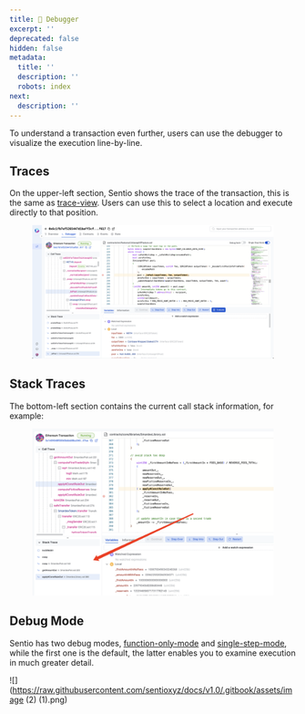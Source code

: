 ```yaml
---
title: 🔎 Debugger
excerpt: ''
deprecated: false
hidden: false
metadata:
  title: ''
  description: ''
  robots: index
next:
  description: ''
---
```

To understand a transaction even further, users can use the debugger to visualize the execution line-by-line.

## Traces

On the upper-left section, Sentio shows the trace of the transaction, this is the same as [trace-view](trace-view "mention"). Users can use this to select a location and execute directly to that position.

<figure>
  <img src="https://raw.githubusercontent.com/sentioxyz/docs/v1.0/.gitbook/assets/image (2) (4).png" alt="" />
  <figcaption></figcaption>
</figure>

## Stack Traces

The bottom-left section contains the current call stack information, for example:

<figure>
  <img src="https://raw.githubusercontent.com/sentioxyz/docs/v1.0/.gitbook/assets/image (7) (5).png" alt="" />
  <figcaption></figcaption>
</figure>

## Debug Mode

Sentio has two debug modes, [function-only-mode](function-only-mode "mention") and [single-step-mode](single-step-mode "mention"), while the first one is the default, the latter enables you to examine execution in much greater detail.

![](https://raw.githubusercontent.com/sentioxyz/docs/v1.0/.gitbook/assets/image (2) (1).png)